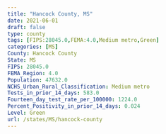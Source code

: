 ```yaml
---
title: "Hancock County, MS"
date: 2021-06-01
draft: false
type: county
tags: [FIPS:28045.0,FEMA:4.0,Medium metro,Green]
categories: [MS]
County: Hancock County
State: MS
FIPS: 28045.0
FEMA_Region: 4.0
Population: 47632.0
NCHS_Urban_Rural_Classification: Medium metro
Tests_in_prior_14_days: 583.0
Fourteen_day_test_rate_per_100000: 1224.0
Percent_Positivity_in_prior_14_days: 0.024
Level: Green
url: /states/MS/hancock-county
---
```



